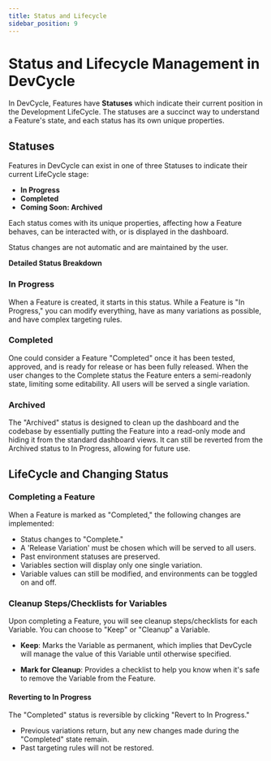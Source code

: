 ```yaml
---
title: Status and Lifecycle
sidebar_position: 9
---
```


# Status and Lifecycle Management in DevCycle

In DevCycle, Features have **Statuses** which indicate their current position in the Development LifeCycle. The statuses are a succinct way to understand a Feature's state, and each status has its own unique properties.

## Statuses

Features in DevCycle can exist in one of three Statuses to indicate their current LifeCycle stage:

- **In Progress**
- **Completed**
- **Coming Soon: Archived**

Each status comes with its unique properties, affecting how a Feature behaves, can be interacted with, or is displayed in the dashboard.

Status changes are not automatic and are maintained by the user.

**Detailed Status Breakdown**

### In Progress

When a Feature is created, it starts in this status. While a Feature is "In Progress," you can modify everything, have as many variations as possible, and have complex targeting rules.

### Completed

One could consider a Feature "Completed" once it has been tested, approved, and is ready for release or has been fully released. When the user changes to the Complete status the Feature enters a semi-readonly state, limiting some editability. All users will be served a single variation. 

### Archived

The "Archived" status is designed to clean up the dashboard and the codebase by essentially putting the Feature into a read-only mode and hiding it from the standard dashboard views. It can still be reverted from the Archived status to In Progress, allowing for future use.

## LifeCycle and Changing Status

### Completing a Feature

When a Feature is marked as "Completed," the following changes are implemented:

- Status changes to "Complete."
- A 'Release Variation' must be chosen which will be served to all users.
- Past environment statuses are preserved.
- Variables section will display only one single variation.
- Variable values can still be modified, and environments can be toggled on and off.

### Cleanup Steps/Checklists for Variables

Upon completing a Feature, you will see cleanup steps/checklists for each Variable. You can choose to "Keep" or "Cleanup" a Variable.

- **Keep**: Marks the Variable as permanent, which implies that DevCycle will manage the value of this Variable until otherwise specified.
  
- **Mark for Cleanup**: Provides a checklist to help you know when it's safe to remove the Variable from the Feature.

#### Reverting to In Progress

The "Completed" status is reversible by clicking "Revert to In Progress."

- Previous variations return, but any new changes made during the "Completed" state remain.
- Past targeting rules will not be restored.